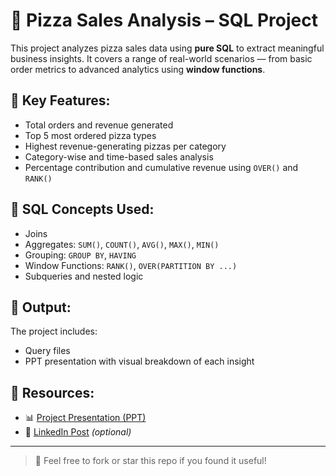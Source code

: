 # 🍕 Pizza Sales Analysis – SQL Project

This project analyzes pizza sales data using **pure SQL** to extract meaningful business insights. It covers a range of real-world scenarios — from basic order metrics to advanced analytics using **window functions**.

## 📌 Key Features:
- Total orders and revenue generated  
- Top 5 most ordered pizza types  
- Highest revenue-generating pizzas per category  
- Category-wise and time-based sales analysis  
- Percentage contribution and cumulative revenue using `OVER()` and `RANK()`

## 🧠 SQL Concepts Used:
- Joins  
- Aggregates: `SUM()`, `COUNT()`, `AVG()`, `MAX()`, `MIN()`  
- Grouping: `GROUP BY`, `HAVING`  
- Window Functions: `RANK()`, `OVER(PARTITION BY ...)`  
- Subqueries and nested logic  

## 📂 Output:
The project includes:
- Query files  
- PPT presentation with visual breakdown of each insight

## 📎 Resources:
- 📊 [Project Presentation (PPT)](link-to-your-ppt-if-hosted-online)
- 💼 [LinkedIn Post](https://www.linkedin.com/in/your-profile/) *(optional)*

---

> 🔗 Feel free to fork or star this repo if you found it useful!
